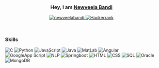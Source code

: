 <!-- Intro  -->
<h3 align="center"> Hey, I am <b><a target="_blank" href="https://newveelabandi.vercel.app">Newveela Bandi</a></b>
        </samp>
</h3>


<p align="center">
 
 <a href="https://www.linkedin.com/in/bandi-newveela-8510a5172/" target="_blank">
  <img src="https://img.shields.io/badge/LinkedIn-0077B5?style=for-the-badge&logo=linkedin&logoColor=white" alt="newveelabandi"/>
 </a>

  <a href="https://www.hackerrank.com/profile/newveelabandi" target="_blank">
  <img src="https://img.shields.io/badge/Hackerrank-2EC866?style=for-the-badge&logo=hackerrank&logoColor=white" alt="Hackerrank" />
</a>
</a> 
</p>
<br />


### Skills

![C](https://img.shields.io/badge/C-00599C?style=for-the-badge&labelColor=black&logo=c&logoColor=00599C)
![Python](https://img.shields.io/badge/Python-3776AB?style=for-the-badge&labelColor=black&logo=python&logoColor=3776AB)
![JavaScript](https://img.shields.io/badge/JavaScript-F0DB4F?style=for-the-badge&labelColor=black&logo=javascript&logoColor=F0DB4F)
![Java](https://img.shields.io/badge/Java-007396?style=for-the-badge&labelColor=black&logo=java&logoColor=007396)
![MatLab](https://img.shields.io/badge/MatLab-0076A8?style=for-the-badge&labelColor=black&logo=matlab&logoColor=0076A8)
![Angular](https://img.shields.io/badge/Angular-DD0031?style=for-the-badge&labelColor=black&logo=angular&logoColor=DD0031)
![GoogleApp Script](https://img.shields.io/badge/GoogleApp_Script-4285F4?style=for-the-badge&labelColor=black&logo=google&logoColor=4285F4)
![NLP](https://img.shields.io/badge/NLP-DB4437?style=for-the-badge&labelColor=black&logo=nlp&logoColor=DB4437)
![Springboot](https://img.shields.io/badge/Springboot-6DB33F?style=for-the-badge&labelColor=black&logo=springboot&logoColor=6DB33F)
![HTML](https://img.shields.io/badge/HTML-E34F26?style=for-the-badge&labelColor=black&logo=html5&logoColor=E34F26)
![CSS](https://img.shields.io/badge/CSS-1572B6?style=for-the-badge&labelColor=black&logo=css3&logoColor=1572B6)
![SQL](https://img.shields.io/badge/SQL-4479A1?style=for-the-badge&labelColor=black&logo=sql&logoColor=4479A1)
![Oracle](https://img.shields.io/badge/Oracle-F80000?style=for-the-badge&labelColor=black&logo=oracle&logoColor=F80000)
![MongoDB](https://img.shields.io/badge/MongoDB-47A248?style=for-the-badge&labelColor=black&logo=mongodb&logoColor=47A248)


